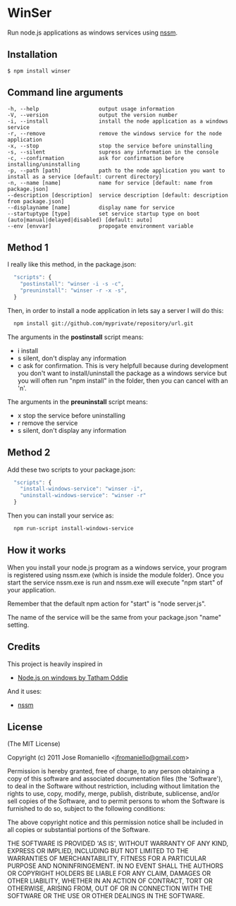 # WinSer

  Run node.js applications as windows services using [nssm](http://nssm.cc).

## Installation

    $ npm install winser

## Command line arguments
  
    -h, --help                   output usage information
    -V, --version                output the version number
    -i, --install                install the node application as a windows service
    -r, --remove                 remove the windows service for the node application
    -x, --stop                   stop the service before uninstalling
    -s, --silent                 supress any information in the console
    -c, --confirmation           ask for confirmation before installing/uninstalling
    -p, --path [path]            path to the node application you want to install as a service [default: current directory]
    -n, --name [name]            name for service [default: name from package.json]
    --description [description]  service description [default: description from package.json]
    --displayname [name]         display name for service
    --startuptype [type]         set service startup type on boot (auto|manual|delayed|disabled) [default: auto]
    --env [envvar]               propogate environment variable

## Method 1

I really like this method, in the package.json:

```js
  "scripts": {
    "postinstall": "winser -i -s -c",
    "preuninstall": "winser -r -x -s",
  }
```

Then, in order to install a node application in lets say a server I will do this:

```bash
  npm install git://github.com/myprivate/repository/url.git
```

The arguments in the **postinstall** script means:

-  i install
-  s silent, don't display any information
-  c ask for confirmation. This is very helpfull because during development you don't want to install/uninstall the package as a windows service but you will often run "npm install" in the folder, then you can cancel with an 'n'.

The arguments in the **preuninstall** script means:

-  x stop the service before uninstalling
-  r remove the service
-  s silent, don't display any information


## Method 2

Add these two scripts to your package.json:

```js
  "scripts": {
    "install-windows-service": "winser -i",
    "uninstall-windows-service": "winser -r"
  }
```

Then you can install your service as:

```bash
  npm run-script install-windows-service
```

## How it works

When you install your node.js program as a windows service, your program is registered using nssm.exe (which is inside the module folder). Once you start the service nssm.exe is run and nssm.exe will execute "npm start" of your application.

Remember that the default npm action for "start" is "node server.js".

The name of the service will be the same from your package.json "name" setting.

## Credits

This project is heavily inspired in 

 - [Node.js on windows by Tatham Oddie](http://blog.tatham.oddie.com.au/2011/03/16/node-js-on-windows/)

And it uses:

 - [nssm](http://nssm.cc)

## License 

(The MIT License)

Copyright (c) 2011 Jose Romaniello &lt;jfromaniello@gmail.com&gt;

Permission is hereby granted, free of charge, to any person obtaining
a copy of this software and associated documentation files (the
'Software'), to deal in the Software without restriction, including
without limitation the rights to use, copy, modify, merge, publish,
distribute, sublicense, and/or sell copies of the Software, and to
permit persons to whom the Software is furnished to do so, subject to
the following conditions:

The above copyright notice and this permission notice shall be
included in all copies or substantial portions of the Software.

THE SOFTWARE IS PROVIDED 'AS IS', WITHOUT WARRANTY OF ANY KIND,
EXPRESS OR IMPLIED, INCLUDING BUT NOT LIMITED TO THE WARRANTIES OF
MERCHANTABILITY, FITNESS FOR A PARTICULAR PURPOSE AND NONINFRINGEMENT.
IN NO EVENT SHALL THE AUTHORS OR COPYRIGHT HOLDERS BE LIABLE FOR ANY
CLAIM, DAMAGES OR OTHER LIABILITY, WHETHER IN AN ACTION OF CONTRACT,
TORT OR OTHERWISE, ARISING FROM, OUT OF OR IN CONNECTION WITH THE
SOFTWARE OR THE USE OR OTHER DEALINGS IN THE SOFTWARE.